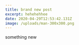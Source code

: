 ```yaml
---
title: brand new post
excerpt: hehehehhee
date: 2020-04-29T12:53:42.131Z
image: /uploads/man-300x300.png
---
```

something new
